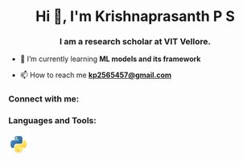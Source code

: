 <h1 align="center">Hi 👋, I'm Krishnaprasanth P S</h1>
<h3 align="center">I am a research scholar at VIT Vellore.</h3>

- 🌱 I’m currently learning **ML models and its framework**

- 📫 How to reach me **kp2565457@gmail.com**

<h3 align="left">Connect with me:</h3>
<p align="left">
</p>

<h3 align="left">Languages and Tools:</h3>
<p align="left"> <a href="https://www.python.org" target="_blank" rel="noreferrer"> <img src="https://raw.githubusercontent.com/devicons/devicon/master/icons/python/python-original.svg" alt="python" width="40" height="40"/> </a> </p>

